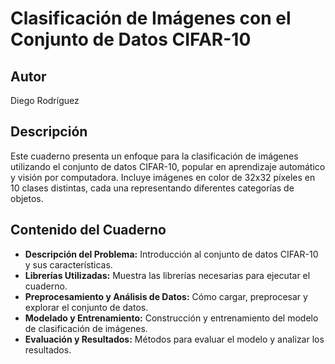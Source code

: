 # Clasificación de Imágenes con el Conjunto de Datos CIFAR-10

## Autor
Diego Rodríguez

## Descripción
Este cuaderno presenta un enfoque para la clasificación de imágenes utilizando el conjunto de datos CIFAR-10, popular en aprendizaje automático y visión por computadora. Incluye imágenes en color de 32x32 píxeles en 10 clases distintas, cada una representando diferentes categorías de objetos.

## Contenido del Cuaderno
- **Descripción del Problema:** Introducción al conjunto de datos CIFAR-10 y sus características.
- **Librerías Utilizadas:** Muestra las librerías necesarias para ejecutar el cuaderno.
- **Preprocesamiento y Análisis de Datos:** Cómo cargar, preprocesar y explorar el conjunto de datos.
- **Modelado y Entrenamiento:** Construcción y entrenamiento del modelo de clasificación de imágenes.
- **Evaluación y Resultados:** Métodos para evaluar el modelo y analizar los resultados.